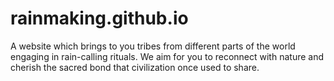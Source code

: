 # rainmaking.github.io
A website which brings to you tribes from different parts of the world engaging in rain-calling rituals.  We aim for you to reconnect with nature and cherish the sacred bond that civilization once used to share.
